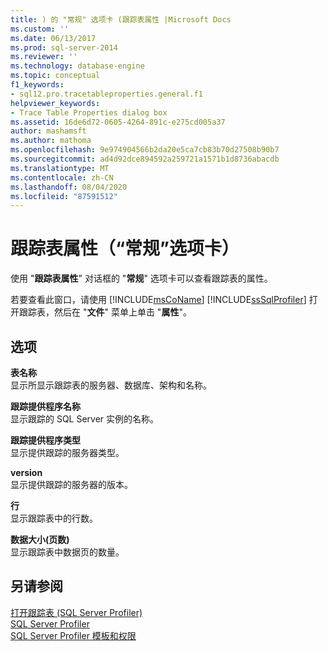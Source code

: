 ```yaml
---
title: ) 的 "常规" 选项卡 (跟踪表属性 |Microsoft Docs
ms.custom: ''
ms.date: 06/13/2017
ms.prod: sql-server-2014
ms.reviewer: ''
ms.technology: database-engine
ms.topic: conceptual
f1_keywords:
- sql12.pro.tracetableproperties.general.f1
helpviewer_keywords:
- Trace Table Properties dialog box
ms.assetid: 16de6d72-0605-4264-891c-e275cd005a37
author: mashamsft
ms.author: mathoma
ms.openlocfilehash: 9e974904566b2da20e5ca7cb83b70d27508b90b7
ms.sourcegitcommit: ad4d92dce894592a259721a1571b1d8736abacdb
ms.translationtype: MT
ms.contentlocale: zh-CN
ms.lasthandoff: 08/04/2020
ms.locfileid: "87591512"
---
```

# <a name="trace-table-properties-general-tab"></a>跟踪表属性（“常规”选项卡）
  使用 "**跟踪表属性**" 对话框的 "**常规**" 选项卡可以查看跟踪表的属性。  
  
 若要查看此窗口，请使用 [!INCLUDE[msCoName](../includes/msconame-md.md)] [!INCLUDE[ssSqlProfiler](../includes/sssqlprofiler-md.md)] 打开跟踪表，然后在 "**文件**" 菜单上单击 "**属性**"。  
  
## <a name="options"></a>选项  
 **表名称**  
 显示所显示跟踪表的服务器、数据库、架构和名称。  
  
 **跟踪提供程序名称**  
 显示跟踪的 SQL Server 实例的名称。  
  
 **跟踪提供程序类型**  
 显示提供跟踪的服务器类型。  
  
 **version**  
 显示提供跟踪的服务器的版本。  
  
 **行**  
 显示跟踪表中的行数。  
  
 **数据大小(页数)**  
 显示跟踪表中数据页的数量。  
  
## <a name="see-also"></a>另请参阅  
 [打开跟踪表 &#40;SQL Server Profiler&#41;](../tools/sql-server-profiler/open-a-trace-table-sql-server-profiler.md)   
 [SQL Server Profiler](../tools/sql-server-profiler/sql-server-profiler.md)   
 [SQL Server Profiler 模板和权限](../tools/sql-server-profiler/sql-server-profiler-templates-and-permissions.md)  
  
  
